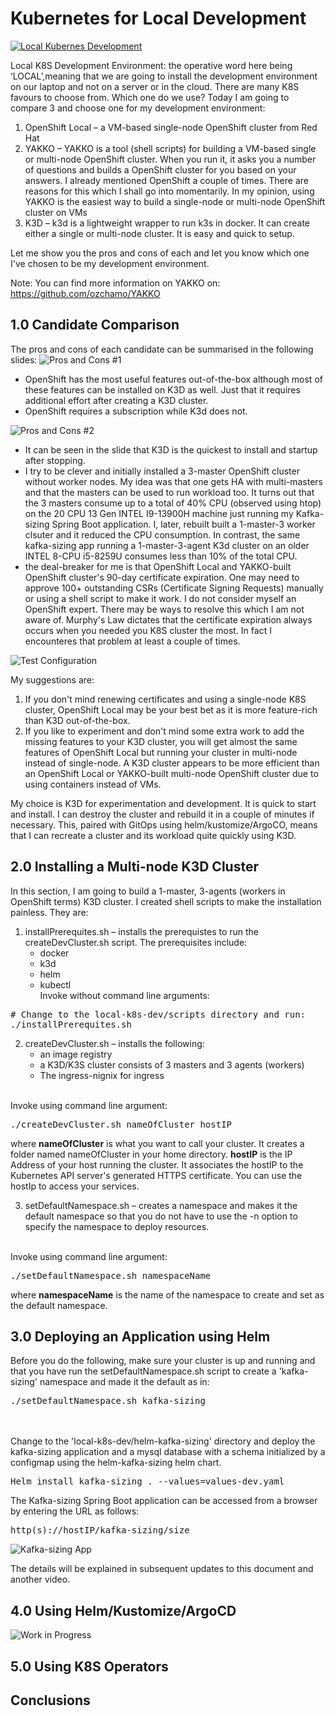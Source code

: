 # Kubernetes for Local Development

[![Local Kubernes Development](https://img.youtube.com/vi/oQIKoIlYpu4/default.jpg)](https://youtu.be/oQIKoIlYpu4)

Local K8S Development Environment: the operative word here being ‘LOCAL’,meaning that we are going to install the development environment on our laptop and not on a server or in the cloud.
There are many K8S favours to choose from. Which one do we use? Today I am going to compare 3 and choose one for my development environment:

1. OpenShift Local – a VM-based single-node OpenShift cluster from Red Hat
2. YAKKO – YAKKO is a tool (shell scripts) for building a VM-based single or multi-node OpenShift cluster. When you run it, it asks you a number of questions and builds a OpenShift cluster for you based on your answers. I already mentioned OpenShift a couple of times. There are reasons for this which I shall go into momentarily. In my opinion, using YAKKO is the easiest way to build a single-node or multi-node OpenShift cluster on VMs
3. K3D – k3d is a lightweight wrapper to run k3s in docker. It can create either a single or multi-node cluster. It is easy and quick to setup.


Let me show you the pros and cons of each and let you know which one I've chosen to be my development environment.


Note: You can find more information on YAKKO on: https://github.com/ozchamo/YAKKO

## 1.0 Candidate Comparison
The pros and cons of each candidate can be summarised in the following slides:
![Pros and Cons #1](images/pros-and-cons-1.jpg "Pros and Cons #1")
* OpenShift has the most useful features out-of-the-box although most of these features can be installed on K3D as well. Just that it requires additional effort after creating a K3D cluster.
* OpenShift requires a subscription while K3d does not.

![Pros and Cons #2](images/pros-and-cons-2.jpg "Pros and Cons #2")
* It can be seen in the slide that K3D is the quickest to install and startup after stopping.
* I try to be clever and initially installed a 3-master OpenShift cluster without worker nodes. My idea was that one gets HA with multi-masters and that the masters can be used to run workload too. It turns out that the 3 masters consume up to a total of 40% CPU (observed using htop) on the 20 CPU 13 Gen INTEL I9-13900H machine just running my Kafka-sizing Spring Boot application. I, later, rebuilt built a 1-master-3 worker clsuter and it reduced the CPU consumption. In contrast, the same kafka-sizing app running a 1-master-3-agent K3d cluster on an older INTEL 8-CPU i5-8259U consumes less than 10% of the total CPU.
* the deal-breaker for me is that OpenShift Local and YAKKO-built OpenShift cluster's 90-day certificate expiration. One may need to approve 100+ outstanding CSRs (Certificate Signing Requests) manually or using a shell script to make it work. I do not consider myself an OpenShift expert. There may be ways to resolve this which I am not aware of. Murphy's Law dictates that the certificate expiration always occurs when you needed you K8S cluster the most. In fact I encounteres that problem at least a couple of times.

![Test Configuration](images/test-config.jpg "Test Configuration")

My suggestions are:
1. If you don't mind renewing certificates and using a single-node K8S cluster, OpenShift Local may be your best bet as it is more feature-rich than K3D out-of-the-box.
2. If you like to experiment and don't mind some extra work to add the missing features to your K3D cluster, you will get almost the same features of OpenShift Local but running your cluster in multi-node instead of single-node. A K3D cluster appears to be more efficient than an OpenShift Local or YAKKO-built multi-node OpenShift cluster due to using containers instead of VMs.

My choice is K3D for experimentation and development. It is quick to start and install. I can destroy the cluster and rebuild it in a couple of minutes if necessary. This, paired with GitOps using helm/kustomize/ArgoCO, means that I can recreate a cluster and its workload quite quickly using K3D.

## 2.0 Installing a Multi-node K3D Cluster
In this section, I am going to build a 1-master, 3-agents (workers in OpenShift terms) K3D cluster.
I created shell scripts to make the installation painless. They are:
1. installPrerequites.sh – installs the prerequistes to run the  createDevCluster.sh script. The prerequisites include:
    * docker
    * k3d
    * helm
    * kubectl
<br />Invoke without command line arguments:
<pre>
# Change to the local-k8s-dev/scripts directory and run:
./installPrerequites.sh
</pre>
2. createDevCluster.sh – installs the following:
    * an image registry
    * a K3D/K3S cluster consists of 3 masters and 3 agents (workers)
    * The ingress-nignix for ingress
<br />
Invoke using command line argument: 
<pre>
./createDevCluster.sh nameOfCluster hostIP
</pre>
where <B>nameOfCluster</B> is what you want to call your cluster. It creates a folder named nameOfCluster in your home directory. <B>hostIP</B> is the IP Address of your host running the cluster. It associates the hostIP to the Kubernetes API server's generated HTTPS certificate. You can use the hostIp to access your services.


3. setDefaultNamespace.sh – creates a namespace and makes it the default namespace so that you do not have to use the -n option to specify the namespace to deploy resources.
<br />
Invoke using command line argument: 
<pre>
./setDefaultNamespace.sh namespaceName
</pre>
where <B>namespaceName</B> is the name of the namespace to create and set as the default namespace.

## 3.0 Deploying an Application using Helm

Before you do the following, make sure your cluster is up and running and that you have run the setDefaultNamespace.sh script to create a 'kafka-sizing' namespace and made it the default as in:
<pre>
./setDefaultNamespace.sh kafka-sizing
</pre>
<br /><br />Change to the 'local-k8s-dev/helm-kafka-sizing' directory and deploy the kafka-sizing application and a mysql database with a schema initialized by a configmap using the helm-kafka-sizing helm chart.
<pre>
Helm install kafka-sizing . --values=values-dev.yaml
</pre>
The Kafka-sizing Spring Boot application can be accessed from a browser by entering the URL as follows:
<pre>
http(s)://hostIP/kafka-sizing/size
</pre>
![Kafka-sizing App](images/kafka-sizing-app.jpg "Kafka-sizing App")

The details will be explained in subsequent updates to this document and another video.

## 4.0 Using Helm/Kustomize/ArgoCD

![Work in Progress](images/sprite-work-in-progress.gif "Work in Progress")

## 5.0 Using K8S Operators

## Conclusions
